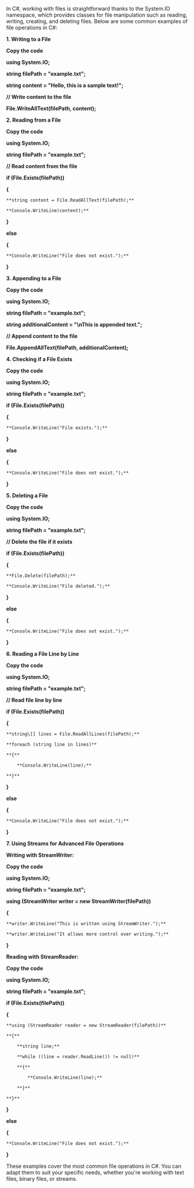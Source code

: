 In C#, working with files is straightforward thanks to the System.IO namespace, which provides classes for file manipulation such as reading, writing, creating, and deleting files. Below are some common examples of file operations in C#:



**1. Writing to a File**

**Copy the code**

**using System.IO;**



**string filePath = "example.txt";**

**string content = "Hello, this is a sample text!";**



**// Write content to the file**

**File.WriteAllText(filePath, content);**



**2. Reading from a File**

**Copy the code**

**using System.IO;**



**string filePath = "example.txt";**



**// Read content from the file**

**if (File.Exists(filePath))**

**{**

    **string content = File.ReadAllText(filePath);**

    **Console.WriteLine(content);**

**}**

**else**

**{**

    **Console.WriteLine("File does not exist.");**

**}**



**3. Appending to a File**

**Copy the code**

**using System.IO;**



**string filePath = "example.txt";**

**string additionalContent = "\\nThis is appended text.";**



**// Append content to the file**

**File.AppendAllText(filePath, additionalContent);**



**4. Checking if a File Exists**

**Copy the code**

**using System.IO;**



**string filePath = "example.txt";**



**if (File.Exists(filePath))**

**{**

    **Console.WriteLine("File exists.");**

**}**

**else**

**{**

    **Console.WriteLine("File does not exist.");**

**}**



**5. Deleting a File**

**Copy the code**

**using System.IO;**



**string filePath = "example.txt";**



**// Delete the file if it exists**

**if (File.Exists(filePath))**

**{**

    **File.Delete(filePath);**

    **Console.WriteLine("File deleted.");**

**}**

**else**

**{**

    **Console.WriteLine("File does not exist.");**

**}**



**6. Reading a File Line by Line**

**Copy the code**

**using System.IO;**



**string filePath = "example.txt";**



**// Read file line by line**

**if (File.Exists(filePath))**

**{**

    **string\[] lines = File.ReadAllLines(filePath);**

    **foreach (string line in lines)**

    **{**

        **Console.WriteLine(line);**

    **}**

**}**

**else**

**{**

    **Console.WriteLine("File does not exist.");**

**}**



**7. Using Streams for Advanced File Operations**

**Writing with StreamWriter:**

**Copy the code**

**using System.IO;**



**string filePath = "example.txt";**



**using (StreamWriter writer = new StreamWriter(filePath))**

**{**

    **writer.WriteLine("This is written using StreamWriter.");**

    **writer.WriteLine("It allows more control over writing.");**

**}**



**Reading with StreamReader:**

**Copy the code**

**using System.IO;**



**string filePath = "example.txt";**



**if (File.Exists(filePath))**

**{**

    **using (StreamReader reader = new StreamReader(filePath))**

    **{**

        **string line;**

        **while ((line = reader.ReadLine()) != null)**

        **{**

            **Console.WriteLine(line);**

        **}**

    **}**

**}**

**else**

**{**

    **Console.WriteLine("File does not exist.");**

**}**





These examples cover the most common file operations in C#. You can adapt them to suit your specific needs, whether you're working with text files, binary files, or streams.

